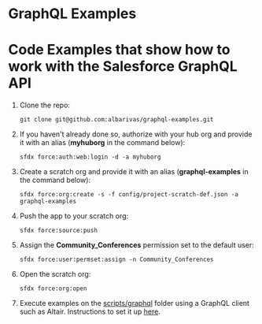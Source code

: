 # GraphQL Examples

# Code Examples that show how to work with the Salesforce GraphQL API

1. Clone the repo:

   ```
   git clone git@github.com:albarivas/graphql-examples.git
   ```

1. If you haven't already done so, authorize with your hub org and provide it with an alias (**myhuborg** in the command below):

   ```
   sfdx force:auth:web:login -d -a myhuborg
   ```

1. Create a scratch org and provide it with an alias (**graphql-examples** in the command below):

   ```
   sfdx force:org:create -s -f config/project-scratch-def.json -a graphql-examples
   ```

1. Push the app to your scratch org:

   ```
   sfdx force:source:push
   ```

1. Assign the **Community_Conferences** permission set to the default user:

   ```
   sfdx force:user:permset:assign -n Community_Conferences
   ```

1. Open the scratch org:

   ```
   sfdx force:org:open
   ```

1. Execute examples on the [scripts/graphql](scripts/graphql) folder using a GraphQL client such as Altair. Instructions to set it up [here](https://developer.salesforce.com/docs/platform/graphql/guide/get-started-graphql.html).


